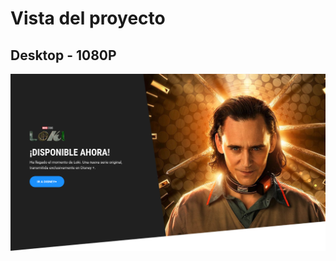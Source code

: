 # Vista del proyecto

## Desktop - 1080P

<img width="600px"  src="https://raw.githubusercontent.com/uxcristopher/imagenes/main/Readmes/Hero%20UI/hero-desktop.png" />

